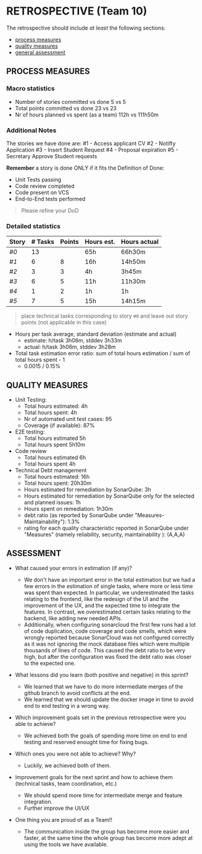 RETROSPECTIVE (Team 10)
=====================================

The retrospective should include _at least_ the following
sections:

- [process measures](#process-measures)
- [quality measures](#quality-measures)
- [general assessment](#assessment)

## PROCESS MEASURES 

### Macro statistics

- Number of stories committed vs done   5 vs 5
- Total points committed vs done    23 vs 23
- Nr of hours planned vs spent (as a team)   112h vs 111h50m

### Additional Notes
The stories we have done are:
#1 - Access applicant CV
#2 - Notifty Application
#3 - Insert Student Request
#4 - Proposal expiration
#5 - Secretary Approve Student requests

**Remember**  a story is done ONLY if it fits the Definition of Done:
 
- Unit Tests passing
- Code review completed
- Code present on VCS
- End-to-End tests performed

> Please refine your DoD 

### Detailed statistics

| Story  | # Tasks   |  Points | Hours est. | Hours actual |
|--------|-----------|---------|------------|--------------|
| _#0_   |     13    |         |    65h     |    66h30m    |
| _#1_   |     6     |    8    |    16h     |    14h50m    |
| _#2_   |     3     |    3    |    4h      |    3h45m     |
| _#3_   |     6     |    5    |    11h     |    11h30m    |
| _#4_   |     1     |    2    |    1h      |    1h        |
| _#5_   |     7     |    5    |    15h     |    14h15m    |
   

> place technical tasks corresponding to story `#0` and leave out story points (not applicable in this case)

- Hours per task average, standard deviation (estimate and actual)
    - estimate: h/task 3h06m, stddev 3h33m
    - actual: h/task 3h06m, stddev 3h28m
- Total task estimation error ratio: sum of total hours estimation / sum of total hours spent - 1
    - 0.0015 / 0.15%

  
## QUALITY MEASURES 

- Unit Testing:
  - Total hours estimated: 4h
  - Total hours spent: 4h
  - Nr of automated unit test cases: 95
  - Coverage (if available): 87%
- E2E testing:
  - Total hours estimated 5h
  - Total hours spent 5h10m
- Code review 
  - Total hours estimated 6h
  - Total hours spent 4h
- Technical Debt management
  - Total hours estimated:  16h
  - Total hours spent: 20h30m
  - Hours estimated for remediation by SonarQube: 3h
  - Hours estimated for remediation by SonarQube only for the selected and planned issues: 1h
  - Hours spent on remediation: 1h30m
  - debt ratio (as reported by SonarQube under "Measures-Maintainability"): 1.3%
  - rating for each quality characteristic reported in SonarQube under "Measures" (namely reliability, security, maintainability ): (A,A,A)
  
    
  


## ASSESSMENT

- What caused your errors in estimation (if any)? 
  - We don't have an important error in the total estimation but we had a few errors in the estimation of single tasks, where more or less time was spent than expected. In particular, we underestimated the tasks relating to the frontend, like the redesign of the UI and the improvement of the UX, and the expected time to integrate the features. In contrast, we overestimated certain tasks relating to the backend, like adding new needed APIs.
  - Additionally, when configuring sonarcloud the first few runs had a lot of code duplication, code coverage and code smells, which were wrongly reported because SonarCloud was not configured correctly as it was not ignoring the mock database files which were multiple thousands of lines of code. This caused the debt ratio to be very high, but after the configuration was fixed the debt ratio was closer to the expected one.
  
- What lessons did you learn (both positive and negative) in this sprint?

  - We learned that we have to do more intermediate merges of the github branch to avoid conflicts at the end.
  - We learned that we should update the docker image in time to avoid end to end testing in a wrong way.

- Which improvement goals set in the previous retrospective were you able to achieve? 

  - We achieved both the goals of spending more time on end to end testing and reserved enought time for fixing bugs.
  
- Which ones you were not able to achieve? Why?

  - Luckily, we achieved both of them.


- Improvement goals for the next sprint and how to achieve them (technical tasks, team coordination, etc.)

  - We should spend more time for intermediate merge and feature integration.
  - Further improve the UI/UX 

- One thing you are proud of as a Team!!

  - The communication inside the group has become more easier and faster, at the same time the whole group has become more adept at using the tools we have available.